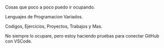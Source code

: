 Cosas que poco a poco puedo ir ocupando.

Lenguajes de Programacion Variados.

Codigos, Ejercicios, Proyectos, Trabajos y Mas.

No siempre lo ocupare, pero estoy haciendo pruebas para conectar GitHub con VSCode.
